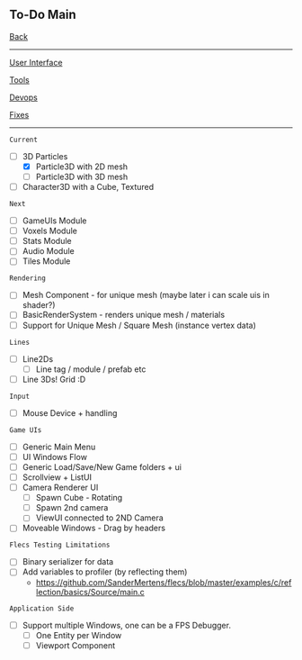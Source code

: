 To-Do Main
-----

[Back](../../readme.md)

-----

[User Interface](todo-ui.md)

[Tools](todo-tools.md)

[Devops](todo-devops.md)

[Fixes](todo-fixes.md)

-----

`Current`
- [ ] 3D Particles
    - [x] Particle3D with 2D mesh
    - [ ] Particle3D with 3D mesh
- [ ] Character3D with a Cube, Textured

`Next`
- [ ] GameUIs Module
- [ ] Voxels Module
- [ ] Stats Module
- [ ] Audio Module
- [ ] Tiles Module

`Rendering`
- [ ] Mesh Component - for unique mesh (maybe later i can scale uis in shader?)
- [ ] BasicRenderSystem - renders unique mesh / materials
- [ ] Support for Unique Mesh / Square Mesh (instance vertex data)

`Lines`
- [ ] Line2Ds
    - [ ] Line tag / module / prefab etc
- [ ] Line 3Ds! Grid :D

`Input`
- [ ] Mouse Device + handling

`Game UIs`
- [ ] Generic Main Menu
- [ ] UI Windows Flow
- [ ] Generic Load/Save/New Game folders + ui
- [ ] Scrollview + ListUI
- [ ] Camera Renderer UI
    - [ ] Spawn Cube - Rotating
    - [ ] Spawn 2nd camera
    - [ ] ViewUI connected to 2ND Camera
- [ ] Moveable Windows - Drag by headers

`Flecs Testing Limitations`
- [ ] Binary serializer for data
- [ ] Add variables to profiler (by reflecting them)
    - https://github.com/SanderMertens/flecs/blob/master/examples/c/reflection/basics/Source/main.c

`Application Side`
- [ ] Support multiple Windows, one can be a FPS Debugger.
    - [ ] One Entity per Window
    - [ ] Viewport Component
